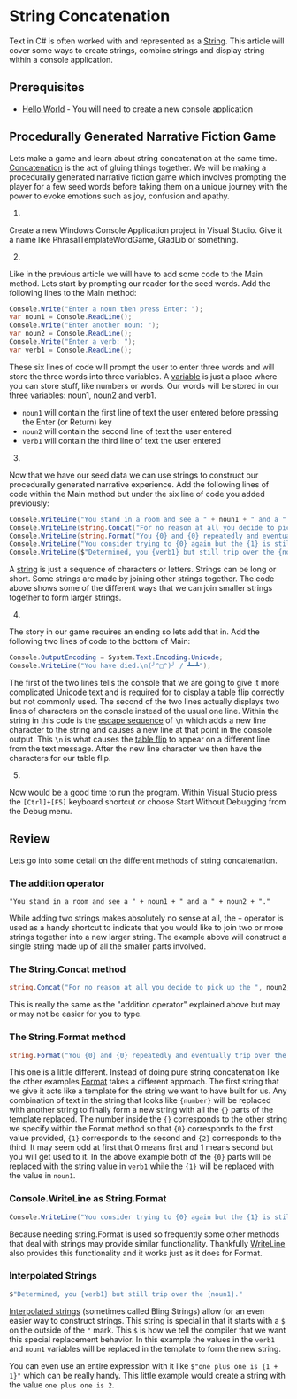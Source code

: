 # String Concatenation

Text in C# is often worked with and represented as a [String](https://msdn.microsoft.com/en-us/library/system.string.aspx).
This article will cover some ways to create strings, combine strings and display string within a console application.

## Prerequisites

* [Hello World](hello-world.md) - You will need to create a new console application

## Procedurally Generated Narrative Fiction Game

Lets make a game and learn about string concatenation at the same time.
[Concatenation](https://en.wikipedia.org/wiki/Concatenation) is the act of gluing things together.
We will be making a procedurally generated narrative fiction game which involves prompting the player for a few seed words
before taking them on a unique journey with the power to evoke emotions such as joy, confusion and apathy. 

1.
Create a new Windows Console Application project in Visual Studio. Give it a name like PhrasalTemplateWordGame, GladLib or something.

2.
Like in the previous article we will have to add some code to the Main method.
Lets start by prompting our reader for the seed words.
Add the following lines to the Main method:

```csharp
Console.Write("Enter a noun then press Enter: ");
var noun1 = Console.ReadLine();
Console.Write("Enter another noun: ");
var noun2 = Console.ReadLine();
Console.Write("Enter a verb: ");
var verb1 = Console.ReadLine();
```

These six lines of code will prompt the user to enter three words and will store the three words into three variables.
A [variable](https://en.wikipedia.org/wiki/Variable_(computer_science)) is just a place where you can store stuff, like numbers or words.
Our words will be stored in our three variables: noun1, noun2 and verb1.

* `noun1` will contain the first line of text the user entered before pressing the Enter (or Return) key
* `noun2` will contain the second line of text the user entered
* `verb1` will contain the third line of text the user entered

3.
Now that we have our seed data we can use strings to construct our procedurally generated narrative experience.
Add the following lines of code within the Main method but under the six line of code you added previously:

```csharp
Console.WriteLine("You stand in a room and see a " + noun1 + " and a " + noun2 + ".");
Console.WriteLine(string.Concat("For no reason at all you decide to pick up the ", noun2, " and ", verb1, "."));
Console.WriteLine(string.Format("You {0} and {0} repeatedly and eventually trip over the {1}.", verb1, noun1));
Console.WriteLine("You consider trying to {0} again but the {1} is still there so you think better of it.", verb1, noun1);
Console.WriteLine($"Determined, you {verb1} but still trip over the {noun1}.");
```

A [string](https://msdn.microsoft.com/en-us/library/system.string.aspx) is just a sequence of characters or letters.
Strings can be long or short.
Some strings are made by joining other strings together.
The code above shows some of the different ways that we can join smaller strings together to form larger strings.

4.
The story in our game requires an ending so lets add that in.
Add the following two lines of code to the bottom of Main:

```csharp
Console.OutputEncoding = System.Text.Encoding.Unicode;
Console.WriteLine("You have died.\n(╯°□°)╯ / ┻━┻");
```

The first of the two lines tells the console that we are going to give it more complicated [Unicode](https://en.wikipedia.org/wiki/Unicode) text
and is required for to display a table flip correctly but not commonly used.
The second of the two lines actually displays two lines of characters on the console instead of the usual one line.
Within the string in this code is the [escape sequence](https://msdn.microsoft.com/en-us/library/h21280bw.aspx)
of `\n` which adds a new line character to the string and causes a new line at that point in the console output.
This `\n` is what causes the [table flip](https://www.reddit.com/r/PleaseRespectTables/) to appear on a different line from the text message.
After the new line character we then have the characters for our table flip.

5.
Now would be a good time to run the program.
Within Visual Studio press the `[Ctrl]+[F5]` keyboard shortcut or choose Start Without Debugging from the Debug menu.

## Review

Lets go into some detail on the different methods of string concatenation.

### The addition operator

```casharp
"You stand in a room and see a " + noun1 + " and a " + noun2 + "."
```

While adding two strings makes absolutely no sense at all,
the `+` operator is used as a handy shortcut to indicate that you would like to join two or more strings together into a new larger string.
The example above will construct a single string made up of all the smaller parts involved.

### The String.Concat method

```csharp
string.Concat("For no reason at all you decide to pick up the ", noun2, " and ", verb1, ".")
```

This is really the same as the "addition operator" explained above but may or may not be easier for you to type.

### The String.Format method

```csharp
string.Format("You {0} and {0} repeatedly and eventually trip over the {1}.", verb1, noun1)
```

This one is a little different. Instead of doing pure string concatenation like the other examples [Format](https://msdn.microsoft.com/en-us/library/system.string.format.aspx) takes a different approach.
The first string that we give it acts like a template for the string we want to have built for us.
Any combination of text in the string that looks like `{number}` will be
replaced with another string to finally form a new string with all the `{}` parts of the template replaced.
The number inside the `{}` corresponds to the other string we specify within the Format method so that `{0}` corresponds to the first value provided, `{1}` corresponds to the second and `{2}` corresponds to the third.
It may seem odd at first that 0 means first and 1 means second but you will get used to it.
In the above example both of the `{0}` parts will be replaced with the string value in `verb1` while the `{1}` will be replaced with the value in `noun1`.

### Console.WriteLine as String.Format

```csharp
Console.WriteLine("You consider trying to {0} again but the {1} is still there so you think better of it.", verb1, noun1);
``` 

Because needing string.Format is used so frequently some other methods that deal with strings may provide similar functionality.
Thankfully [WriteLine](https://msdn.microsoft.com/en-us/library/828t9b9h.aspx) also provides this functionality and it works just as it does for Format.

### Interpolated Strings

```csharp
$"Determined, you {verb1} but still trip over the {noun1}."
```

[Interpolated strings](https://msdn.microsoft.com/en-us/library/dn961160.aspx) (sometimes called Bling Strings)
allow for an even easier way to construct strings.
This string is special in that it starts with a `$` on the outside of the `"` mark.
This `$` is how we tell the compiler that we want this special replacement behavior.
In this example the values in the `verb1` and `noun1` variables will be replaced in the template to form the new string.

You can even use an entire expression with it like `$"one plus one is {1 + 1}"` which can be really handy.
This little example would create a string with the value `one plus one is 2`.